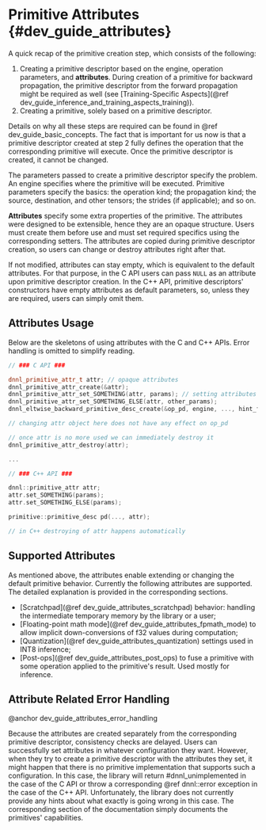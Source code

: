 Primitive Attributes {#dev_guide_attributes}
============================================

A quick recap of the primitive creation step, which consists of the following:
1. Creating a primitive descriptor based on the engine, operation parameters,
   and **attributes**. During creation of a primitive for backward propagation,
   the primitive descriptor from the forward propagation might be required as
   well (see [Training-Specific Aspects](@ref dev_guide_inference_and_training_aspects_training)).
2. Creating a primitive, solely based on a primitive descriptor.

Details on why all these steps are required can be found in
@ref dev_guide_basic_concepts. The fact that is important for us now is that
a primitive descriptor created at step 2 fully defines the operation that the
corresponding primitive will execute. Once the primitive descriptor is created,
it cannot be changed.

The parameters passed to create a primitive descriptor specify the problem. An
engine specifies where the primitive will be executed. Primitive parameters
specify the basics: the operation kind; the propagation kind; the source,
destination, and other tensors; the strides (if applicable); and so on.

**Attributes** specify some extra properties of the primitive. The attributes
were designed to be extensible, hence they are an opaque structure. Users must
create them before use and must set required specifics using the corresponding
setters. The attributes are copied during primitive descriptor creation, so
users can change or destroy attributes right after that.

If not modified, attributes can stay empty, which is equivalent to the default
attributes. For that purpose, in the C API users can pass `NULL` as an
attribute upon primitive descriptor creation. In the C++ API,
primitive descriptors' constructors have empty attributes as default
parameters, so, unless they are required, users can simply omit them.

## Attributes Usage

Below are the skeletons of using attributes with the C and C++ APIs. Error
handling is omitted to simplify reading.

~~~cpp
// ### C API ###

dnnl_primitive_attr_t attr; // opaque attributes
dnnl_primitive_attr_create(&attr);
dnnl_primitive_attr_set_SOMETHING(attr, params); // setting attributes params
dnnl_primitive_attr_set_SOMETHING_ELSE(attr, other_params);
dnnl_eltwise_backward_primitive_desc_create(&op_pd, engine, ..., hint_fwd_pd, attr);

// changing attr object here does not have any effect on op_pd

// once attr is no more used we can immediately destroy it
dnnl_primitive_attr_destroy(attr);

...

// ### C++ API ###

dnnl::primitive_attr attr;
attr.set_SOMETHING(params);
attr.set_SOMETHING_ELSE(params);

primitive::primitive_desc pd(..., attr);

// in C++ destroying of attr happens automatically

~~~

## Supported Attributes

As mentioned above, the attributes enable extending or changing the default
primitive behavior. Currently the following attributes are supported.
The detailed explanation is provided in the corresponding sections.

- [Scratchpad](@ref dev_guide_attributes_scratchpad) behavior: handling the
  intermediate temporary memory by the library or a user;
- [Floating-point math mode](@ref dev_guide_attributes_fpmath_mode) to
  allow implicit down-conversions of f32 values during computation;
- [Quantization](@ref dev_guide_attributes_quantization) settings used in INT8
  inference;
- [Post-ops](@ref dev_guide_attributes_post_ops) to fuse a primitive with
  some operation applied to the primitive's result. Used mostly for inference.


## Attribute Related Error Handling
@anchor dev_guide_attributes_error_handling

Because the attributes are created separately from the corresponding primitive
descriptor, consistency checks are delayed. Users can successfully set
attributes in whatever configuration they want. However, when they try to
create a primitive descriptor with the attributes they set, it might happen
that there is no primitive implementation that supports such a configuration.
In this case, the library will return #dnnl_unimplemented in the case of the C
API or throw a corresponding @ref dnnl::error exception in the case of the C++
API. Unfortunately, the library does not currently provide any hints about what
exactly is going wrong in this case. The corresponding section of the
documentation simply documents the primitives' capabilities.

